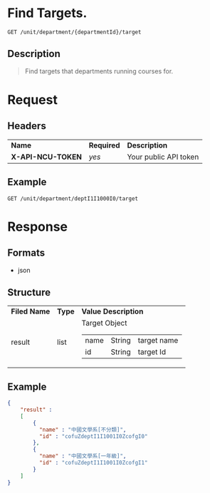 # Find Targets.

```
GET /unit/department/{departmentId}/target
```

## Description
> Find targets that departments running courses for.

# Request
## Headers
<table>
  <tr>
    <td><b>Name</b></td>
    <td><b>Required</b><b></td>
    <td><b>Description</b></td>
  </tr>
  <tr>
    <td><b>X-API-NCU-TOKEN</b></td>
    <td><i>yes</i></td>
    <td>Your public API token</td>
  </tr>
</table>

## Example
```
GET /unit/department/deptI1I1000I0/target
```

# Response

## Formats
- json

## Structure
<table>
    <tr>
		<td><b>Filed Name</b></td>
		<td><b>Type</b></td>
		<td><b>Value Description</b></td>
	</tr>
    <tr>
        <td>result</td>
        <td>list</td>
        <td>
			Target Object
            <table>
                <tr>
                    <td>name</td>
                    <td>String</td>
                    <td>target name</td>
                </tr>
                <tr>
                    <td>id</td>
                    <td>String</td>
                    <td>target Id</td>
                </tr>
            </table>
        </td>
    </tr>
</table>

## Example
```json
{
	"result" : 
	[
        {
          "name" : "中國文學系[不分類]",
          "id" : "cofuZdeptI1I1001I0ZcofgI0"
        },
        {
          "name" : "中國文學系[一年級]",
          "id" : "cofuZdeptI1I1001I0ZcofgI1"
        }
    ]
}
```